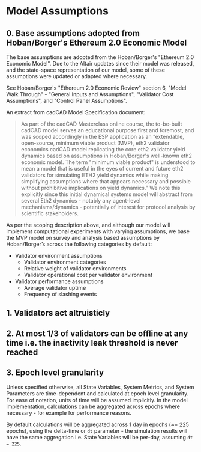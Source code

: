 # Model Assumptions

## 0. Base assumptions adopted from Hoban/Borger's Ethereum 2.0 Economic Model

The base assumptions are adopted from the Hoban/Borger's "Ethereum 2.0 Economic Model". Due to the Altair updates since their model was released, and the state-space representation of our model, some of these assumptions were updated or adapted where necessary.

See Hoban/Borger's "Ethereum 2.0 Economic Review" section 6, "Model Walk Through" - "General Inputs and Assumptions", "Validator Cost Assumptions", and "Control Panel Assumptions".

An extract from cadCAD Model Specification document:
> As part of the cadCAD Masterclass online course, the to-be-built cadCAD model  serves an educational purpose first and foremost, and was scoped accordingly in the ESP application as an “extendable, open-source, minimum viable product (MVP), eth2 validator economics cadCAD model replicating the core eth2 validator yield dynamics based on assumptions in Hoban/Borger's well-known eth2 economic model. The term "minimum viable product" is understood to mean a model that is useful in the eyes of current and future eth2 validators for simulating ETH2 yield dynamics while making simplifying assumptions where that appears necessary and possible without prohibitive implications on yield dynamics.” We note this explicitly since this initial dynamical systems model will abstract from several Eth2 dynamics - notably any agent-level mechanisms/dynamics - potentially of interest for protocol analysis by scientific stakeholders.

As per the scoping description above, and although our model will implement computational experiments with varying assumptions, we base the MVP model on survey and analysis based assumptions by Hoban/Borger’s across the following categories by default:
* Validator environment assumptions
    * Validator environment categories 
    * Relative weight of validator environments
    * Validator operational cost per validator environment
* Validator performance assumptions
    * Average validator uptime
    * Frequency of slashing events

## 1. Validators act altruisticly 

## 2. At most 1/3 of validators can be offline at any time i.e. the inactivity leak threshold is never reached

## 3. Epoch level granularity

Unless specified otherwise, all State Variables, System Metrics, and System Parameters are time-dependent and calculated at epoch level granularity. For ease of notation, units of time will be assumed implicitly. In the model implementation, calculations can be aggregated across epochs where necessary - for example for performance reasons.

By default calculations will be aggregated across 1 day in epochs (~= 225 epochs), using the delta-time or `dt` parameter - the simulation results will have the same aggregation i.e. State Variables will be per-day, assuming `dt = 225`.
